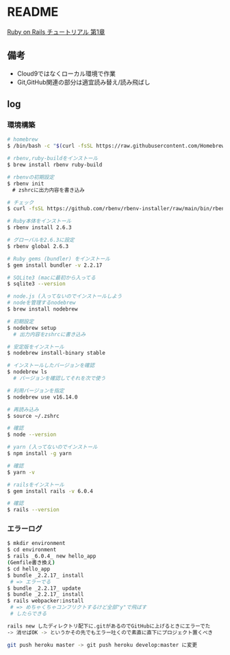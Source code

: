 # README

[Ruby on Rails チュートリアル 第1章](https://railstutorial.jp/chapters/beginning?version=6.0#cha-beginning)

## 備考

- Cloud9ではなくローカル環境で作業
- Git,GitHub関連の部分は適宜読み替え/読み飛ばし

## log

### 環境構築

```bash
# homebrew
$ /bin/bash -c "$(curl -fsSL https://raw.githubusercontent.com/Homebrew/install/HEAD/install.sh)"

# rbenv,ruby-buildをインストール
$ brew install rbenv ruby-build

# rbenvの初期設定
$ rbenv init
　# zshrcに出力内容を書き込み

# チェック
$ curl -fsSL https://github.com/rbenv/rbenv-installer/raw/main/bin/rbenv-doctor | bash

# Ruby本体をインストール
$ rbenv install 2.6.3

# グローバルを2.6.3に設定
$ rbenv global 2.6.3

# Ruby gems (bundler) をインストール
$ gem install bundler -v 2.2.17

# SQLite3 (macに最初から入ってる
$ sqlite3 --version

# node.js (入ってないのでインストールしよう
# nodeを管理するnodebrew
$ brew install nodebrew

# 初期設定
$ nodebrew setup
  # 出力内容をzshrcに書き込み

# 安定版をインストール
$ nodebrew install-binary stable

# インストールしたバージョンを確認
$ nodebrew ls
  # バージョンを確認してそれを次で使う

# 利用バージョンを指定
$ nodebrew use v16.14.0

# 再読み込み
$ source ~/.zshrc

# 確認
$ node --version

# yarn (入ってないのでインストール
$ npm install -g yarn

# 確認
$ yarn -v

# railsをインストール
$ gem install rails -v 6.0.4

# 確認
$ rails --version
```

### エラーログ
```bash
$ mkdir environment
$ cd environment
$ rails _6.0.4_ new hello_app
(Gemfile書き換え)
$ cd hello_app
$ bundle _2.2.17_ install
 # => エラーでる
$ bundle _2.2.17_ update
$ bundle _2.2.17_ install
$ rails webpacker:install
 # => めちゃくちゃコンフリクトするけど全部"y"で飛ばす
 # したらできる
```

```bash
rails new したディレクトリ配下に.gitがあるのでGitHubに上げるときにエラーでた
-> 消せばOK -> というかその先でもエラー吐くので素直に直下にプロジェクト置くべき
```

```bash
git push heroku master -> git push heroku develop:master に変更
```